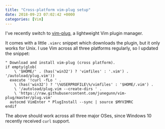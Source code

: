 ```yaml
---
title: "Cross-platform vim-plug setup"
date: 2018-09-23 07:02:42 +0000
categories: [Vim]
---
```


I've recently switch to [vim-plug][1], a lightweight Vim plugin manager.

It comes with a little `.vimrc` snippet which downloads the plugin, but it only works for Unix. I use Vim across all three platforms regularly, so I updated the snippet:

    " Download and install vim-plug (cross platform).
    if empty(glob(
        \ '$HOME/' . (has('win32') ? 'vimfiles' : '.vim') . '/autoload/plug.vim'))
      execute '!curl -fLo ' .
        \ (has('win32') ? '\%USERPROFILE\%/vimfiles' : '$HOME/.vim') . 
        \ '/autoload/plug.vim --create-dirs ' .
        \ 'https://raw.githubusercontent.com/junegunn/vim-plug/master/plug.vim'
      autocmd VimEnter * PlugInstall --sync | source $MYVIMRC
    endif

The above should work across all three major OSes, since Windows 10 recently received `curl` support.

[1]: https://github.com/junegunn/vim-plug
